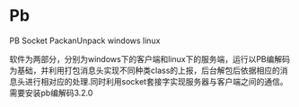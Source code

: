 # Pb
PB Socket PackanUnpack windows linux

软件为两部分，分别为windows下的客户端和linux下的服务端，运行以PB编解码为基础，并利用打包消息头实现不同种类class的上报，后台解包后依据相应的消息头进行相对应的处理.同时利用socket套接字实现服务器与客户端之间的通信。
需要安装pb编解码3.2.0

